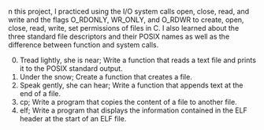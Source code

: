 n this project, I practiced using the I/O system calls open, close, read, and write and the flags O_RDONLY, WR_ONLY, and O_RDWR to create, open, close, read, write, set permissions of files in C. I also learned about the three standard file descriptors and their POSIX names as well as the difference between function and system calls.

0. Tread lightly, she is near; Write a function that reads a text file and prints it to the POSIX standard output.
1. Under the snow; Create a function that creates a file.
2. Speak gently, she can hear; Write a function that appends text at the end of a file.
3. cp; Write a program that copies the content of a file to another file.
4. elf; Write a program that displays the information contained in the ELF header at the start of an ELF file.
